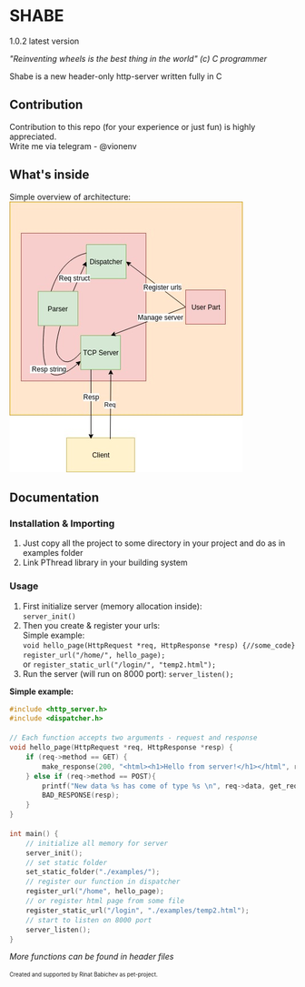 # SHABE 
1.0.2 latest version

*"Reinventing wheels is the best thing in the world" (c) C programmer*  
  
Shabe is a new header-only http-server written fully in C

## Contribution
Contribution to this repo (for your experience or just fun) is highly appreciated.  
Write me via telegram - @vionenv

## What's inside
Simple overview of architecture:    
![Architecture](https://github.com/RedMoon32/Shabe/blob/master/ShabeFramework.jpg)

## Documentation

### Installation & Importing

1. Just copy all the project to some directory in your project and do as in examples folder
2. Link PThread library in your building system

### Usage

1. First initialize server (memory allocation inside):  
`server_init()`
2. Then you create & register your urls:  
   Simple example:  
   `void hello_page(HttpRequest *req, HttpResponse *resp) {//some_code} `
   `register_url("/home/", hello_page);`  
   or `register_static_url("/login/", "temp2.html");`
3. Run the server (will run on 8000 port):
    `server_listen();`

**Simple example:** 
```c        
#include <http_server.h>
#include <dispatcher.h>

// Each function accepts two arguments - request and response
void hello_page(HttpRequest *req, HttpResponse *resp) {
    if (req->method == GET) {
        make_response(200, "<html><h1>Hello from server!</h1></html", resp);
    } else if (req->method == POST){
        printf("New data %s has come of type %s \n", req->data, get_request_header(req, CONTENT_TYPE));
        BAD_RESPONSE(resp);
    }
}

int main() {
    // initialize all memory for server
    server_init();
    // set static folder
    set_static_folder("./examples/");
    // register our function in dispatcher
    register_url("/home", hello_page);
    // or register html page from some file
    register_static_url("/login", "./examples/temp2.html");
    // start to listen on 8000 port
    server_listen();
}
   ```
*More functions can be found in header files*


<sub><sup>Created and supported by Rinat Babichev as pet-project.<sub><sup>

